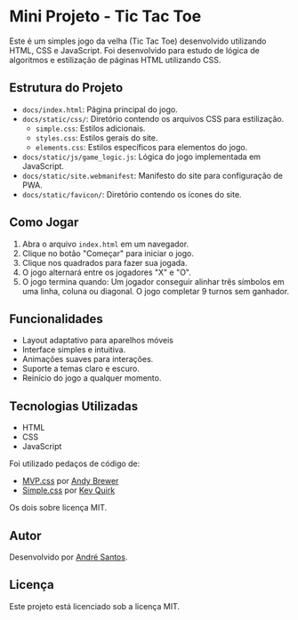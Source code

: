 # Mini Projeto - Tic Tac Toe

Este é um simples jogo da velha (Tic Tac Toe) desenvolvido utilizando HTML, CSS e JavaScript.
Foi desenvolvido para estudo de lógica de algoritmos e estilização de páginas HTML utilizando CSS.

## Estrutura do Projeto

- `docs/index.html`: Página principal do jogo.
- `docs/static/css/`: Diretório contendo os arquivos CSS para estilização.
  - `simple.css`: Estilos adicionais.
  - `styles.css`: Estilos gerais do site.
  - `elements.css`: Estilos específicos para elementos do jogo.
- `docs/static/js/game_logic.js`: Lógica do jogo implementada em JavaScript.
- `docs/static/site.webmanifest`: Manifesto do site para configuração de PWA.
- `docs/static/favicon/`: Diretório contendo os ícones do site.

## Como Jogar

1. Abra o arquivo `index.html` em um navegador.
2. Clique no botão "Começar" para iniciar o jogo.
3. Clique nos quadrados para fazer sua jogada.
4. O jogo alternará entre os jogadores "X" e "O".
5. O jogo termina quando:
 Um jogador conseguir alinhar três símbolos em uma linha, coluna ou diagonal.
 O jogo completar 9 turnos sem ganhador.

## Funcionalidades

- Layout adaptativo para aparelhos móveis
- Interface simples e intuitiva.
- Animações suaves para interações.
- Suporte a temas claro e escuro.
- Reinício do jogo a qualquer momento.

## Tecnologias Utilizadas

- HTML
- CSS
- JavaScript

Foi utilizado pedaços de código de:

- [MVP.css](https://andybrewer.github.io/mvp/) por [Andy Brewer](https://www.andybrewer.com/)
- [Simple.css](https://simplecss.org/) por [Kev Quirk](https://kevquirk.com/)

Os dois sobre licença MIT.

## Autor

Desenvolvido por [André Santos](https://github.com/Andre-Su).

## Licença

Este projeto está licenciado sob a licença MIT.
